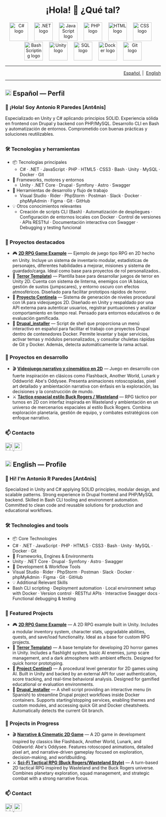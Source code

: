 <h1 align="center">¡Hola! 👋 ¿Qué tal?</h1>

###

<div align="center">
  <img src="https://skillicons.dev/icons?i=cs" height="60" alt="C# logo" />
  <img width="12" />
  <img src="https://skillicons.dev/icons?i=dotnet" height="60" alt=".NET logo" />
  <img width="12" />
  <img src="https://skillicons.dev/icons?i=js" height="60" alt="JavaScript logo" />
  <img width="12" />
  <img src="https://skillicons.dev/icons?i=php" height="60" alt="PHP logo" />
  <img width="12" />
  <img src="https://skillicons.dev/icons?i=html" height="60" alt="HTML logo" />
  <img width="12" />
  <img src="https://skillicons.dev/icons?i=css" height="60" alt="CSS logo" />
  <img width="12" />
  <img src="https://skillicons.dev/icons?i=bash" height="60" alt="Bash Scripting logo" />
  <img width="12" />
  <img src="https://skillicons.dev/icons?i=unity" height="60" alt="Unity logo" />
  <img width="12" />
  <img src="https://skillicons.dev/icons?i=mysql" height="60" alt="SQL logo" />
  <img width="12" />
  <img src="https://skillicons.dev/icons?i=docker" height="60" alt="Docker logo" />
  <img width="12" />
  <img src="https://skillicons.dev/icons?i=git" height="60" alt="Git logo" />
</div>

---

<div align="right">

<a href="#espanol">
  Español
</a>
&nbsp;|&nbsp;
<a href="#english">
  English
</a>

</div>

---

<h2 id="espanol"><img src="https://flagcdn.com/40x30/es.png" alt="Español" height="20" /> Español — Perfil</h2>

### 👋 ¡Hola! Soy Antonio R Paredes [Ant4nis]

Especializado en Unity y C# aplicando principios SOLID. Experiencia sólida en frontend con Drupal y backend con PHP/MySQL. Desarrollo CLI en Bash y automatización de entornos. Comprometido con buenas prácticas y soluciones reutilizables.

<h2></h2>

### 🛠️ Tecnologías y herramientas

- 📦 Tecnologías principales
  - C# · .NET · JavaScript · PHP · HTML5 · CSS3 · Bash · Unity · MySQL · Docker · Git
- 🔧 Frameworks, motores y entornos
  - Unity · .NET Core · Drupal · Symfony · Astro · Swagger
- 🧰 Herramientas de desarrollo y flujo de trabajo
  - Visual Studio · Rider · PhpStorm · Postman · Slack · Docker · phpMyAdmin · Figma · Git · GitHub
- 💡 Otros conocimientos relevantes
  - Creación de scripts CLI (Bash) · Automatización de despliegues · Configuración de entornos locales con Docker · Control de versiones · APIs RESTful · Documentación interactiva con Swagger · Debugging y testing funcional

<h2></h2>

### 🌟 Proyectos destacados

- 🎮 **[2D RPG Game Example](https://github.com/Ant4nis/ForgottenLibrary)** —  Ejemplo de juego tipo RPG en 2D hecho en Unity. Incluye un sistema de inventario modular, estadísticas de personajes, diferentes habilidades a mejorar, misiones y sistema de guardado/carga. Ideal como base para proyectos de rol personalizados..  
- 🧩 **[Terror Template](https://github.com/Ant4nis/TerrorTemplate))** —  Plantilla base para desarrollar juegos de terror en Unity 2D. Cuenta con sistema de linterna, enemigos con IA básica, gestión de sustos (jumpscares), y entorno oscuro con efectos atmosféricos. Diseñado para facilitar prototipos rápidos de horror.
- 🧩 **[Proyecto Centinela](https://github.com/Ant4nis/Proyecto-Centinela)** — Sistema de generación de niveles procedural con IA para videojuegos 2D. Diseñado en Unity y respaldado por una API externa para autenticar usuarios, registrar puntuaciones y analizar comportamiento en tiempo real. Pensado para entornos educativos o de evaluación gamificada.  
- 🧩 **[Drupal_installer](#)** — Script de shell que proporciona un menú interactivo en español para facilitar el trabajo con proyectos Drupal dentro de contenedores Docker. Permite levantar y bajar servicios, activar temas y módulos personalizados, y consultar chuletas rápidas de Git y Docker. Además, detecta automáticamente la rama actual.

### 🚧 Proyectos en desarrollo

- 🎬 **[Videojuego narrativo y cinemático en 2D](#)** — Juego en desarrollo con fuerte inspiración en clásicos como Flashback, Another World, Lunark y Oddworld: Abe's Oddysee. Presenta animaciones rotoscopiadas, pixel art detallado y ambientación narrativa con énfasis en la exploración, las decisiones y la construcción de mundo.
- ⚔️ **[Táctico espacial estilo Buck Rogers / Wasteland](#)** — RPG táctico por turnos en 2D con interfaz inspirada en Wasteland y ambientación en un universo de mercenarios espaciales al estilo Buck Rogers. Combina exploración planetaria, gestión de equipo, y combates estratégicos con enfoque narrativo.
    
<h2></h2>

### 📫 Contacto

<div align="left">
  <a href="https://www.linkedin.com/in/antonio-r-paredes-2b0794199" target="_blank">
    <img src="https://img.shields.io/static/v1?message=LinkedIn&logo=linkedin&label=&color=0077B5&logoColor=white&labelColor=&style=for-the-badge" height="25" alt="linkedin logo" />
  </a>
  <a href="mailto:tony.rpp@gmail.com" target="_blank">
    <img src="https://img.shields.io/static/v1?message=Gmail&logo=gmail&label=&color=D14836&logoColor=white&labelColor=&style=for-the-badge" height="25" alt="gmail logo" />
  </a>  
</div>

<h2></h2>

<h2 id="english"><img src="https://flagcdn.com/40x30/us.png" alt="English" height="20" /> English — Profile</h2>

### 👋 Hi! I'm Antonio R Paredes [Ant4nis]

Specialized in Unity and C# applying SOLID principles, modular design, and scalable patterns. Strong experience in Drupal frontend and PHP/MySQL backend. Skilled in Bash CLI tooling and environment automation. Committed to clean code and reusable solutions for production and educational workflows.

<h2></h2>

### 🛠️ Technologies and tools

- 📦 Core Technologies
 - C# · .NET · JavaScript · PHP · HTML5 · CSS3 · Bash · Unity · MySQL · Docker · Git
- 🔧 Frameworks, Engines & Environments
 - Unity · .NET Core · Drupal · Symfony · Astro · Swagger
- 🧰 Development & Workflow Tools
 - Visual Studio · Rider · PhpStorm · Postman · Slack · Docker · phpMyAdmin · Figma · Git · GitHub
- 💡 Additional Relevant Skills
 - Bash CLI scripting · Deployment automation · Local environment setup with Docker · Version control · RESTful APIs · Interactive Swagger docs · Functional debugging & testing 

<h2></h2>

### 🌟 Featured Projects

- 🎮 **[2D RPG Game Example](https://github.com/Ant4nis/ForgottenLibrary)** — A 2D RPG example built in Unity. Includes a modular inventory system, character stats, upgradable abilities, quests, and save/load functionality. Ideal as a base for custom RPG projects. 
- 🧩 **[Terror Template](https://github.com/Ant4nis/TerrorTemplate))** — A base template for developing 2D horror games in Unity. Includes a flashlight system, basic AI enemies, jump scare management, and a dark atmosphere with ambient effects. Designed for quick horror prototyping.  
- 🧩 **[Project Centinel](https://github.com/Ant4nis/Proyecto-Centinela))** — A procedural level generator for 2D games using AI. Built in Unity and backed by an external API for user authentication, score tracking, and real-time behavioral analysis. Designed for gamified educational or evaluation environments.
- 🧩 **[Drupal_installer](#)** — A shell script providing an interactive menu (in Spanish) to streamline Drupal project workflows inside Docker containers. Supports starting/stopping services, enabling themes and custom modules, and accessing quick Git and Docker cheatsheets. Automatically detects the current Git branch.

### 🚧 Projects in Progress

- 🎬 **[Narrative & Cinematic 2D Game](#)** — A 2D game in development inspired by classics like Flashback, Another World, Lunark, and Oddworld: Abe's Oddysee. Features rotoscoped animations, detailed pixel art, and narrative-driven gameplay focused on exploration, decision-making, and worldbuilding.
- ⚔️ **[Sci-Fi Tactical RPG (Buck Rogers/Wasteland Style)](#)** — A turn-based 2D tactical RPG inspired by Wasteland and the Buck Rogers universe. Combines planetary exploration, squad management, and strategic combat with a strong narrative focus.

<h2></h2>

### 📫 Contact

<div align="left">
  <a href="https://www.linkedin.com/in/antonio-r-paredes-2b0794199" target="_blank">
    <img src="https://img.shields.io/static/v1?message=LinkedIn&logo=linkedin&label=&color=0077B5&logoColor=white&labelColor=&style=for-the-badge" height="25" alt="linkedin logo" />
  </a>
  <a href="mailto:tony.rpp@gmail.com" target="_blank">
    <img src="https://img.shields.io/static/v1?message=Gmail&logo=gmail&label=&color=D14836&logoColor=white&labelColor=&style=for-the-badge" height="25" alt="gmail logo" />
  </a>  
</div>
